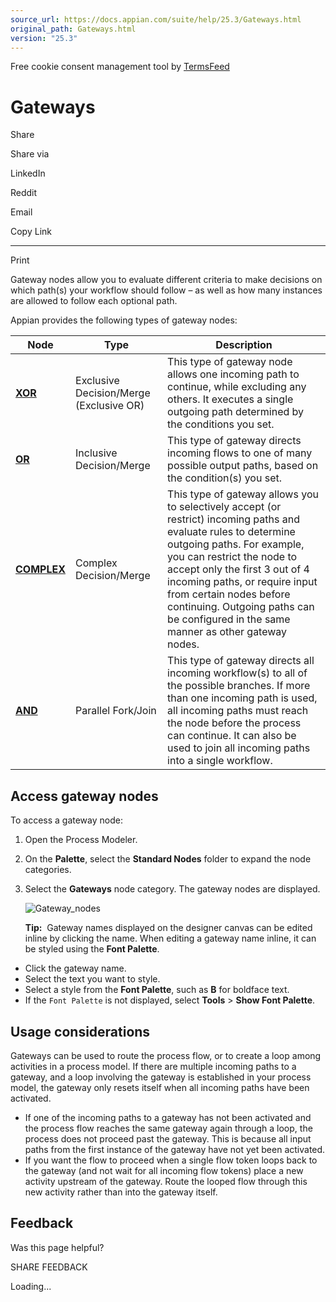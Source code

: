 ```yaml
---
source_url: https://docs.appian.com/suite/help/25.3/Gateways.html
original_path: Gateways.html
version: "25.3"
---
```


Free cookie consent management tool by [TermsFeed](https://www.termsfeed.com/)

# Gateways

Share

Share via

LinkedIn

Reddit

Email

Copy Link

* * *

Print

Gateway nodes allow you to evaluate different criteria to make decisions on which path(s) your workflow should follow – as well as how many instances are allowed to follow each optional path.

Appian provides the following types of gateway nodes:

| Node | Type | Description |
| --- | --- | --- |
| **[XOR](XOR_Node.html)** | Exclusive Decision/Merge (Exclusive OR) | This type of gateway node allows one incoming path to continue, while excluding any others. It executes a single outgoing path determined by the conditions you set. |
| **[OR](OR_Gateway.html)** | Inclusive Decision/Merge | This type of gateway directs incoming flows to one of many possible output paths, based on the condition(s) you set. |
| **[COMPLEX](Complex_Gateway_Node.html)** | Complex Decision/Merge | This type of gateway allows you to selectively accept (or restrict) incoming paths and evaluate rules to determine outgoing paths. For example, you can restrict the node to accept only the first 3 out of 4 incoming paths, or require input from certain nodes before continuing. Outgoing paths can be configured in the same manner as other gateway nodes. |
| **[AND](AND_Node.html)** | Parallel Fork/Join | This type of gateway directs all incoming workflow(s) to all of the possible branches. If more than one incoming path is used, all incoming paths must reach the node before the process can continue. It can also be used to join all incoming paths into a single workflow. |

## Access gateway nodes

To access a gateway node:

1.  Open the Process Modeler.
2.  On the **Palette**, select the **Standard Nodes** folder to expand the node categories.
3.  Select the **Gateways** node category. The gateway nodes are displayed.

    ![Gateway_nodes](images/Gateway_nodes.png)

    **Tip:**  Gateway names displayed on the designer canvas can be edited inline by clicking the name. When editing a gateway name inline, it can be styled using the **Font Palette**.

-   Click the gateway name.
-   Select the text you want to style.
-   Select a style from the **Font Palette**, such as **B** for boldface text.
-   If the `Font Palette` is not displayed, select **Tools** > **Show Font Palette**.

## Usage considerations

Gateways can be used to route the process flow, or to create a loop among activities in a process model. If there are multiple incoming paths to a gateway, and a loop involving the gateway is established in your process model, the gateway only resets itself when all incoming paths have been activated.

-   If one of the incoming paths to a gateway has not been activated and the process flow reaches the same gateway again through a loop, the process does not proceed past the gateway. This is because all input paths from the first instance of the gateway have not yet been activated.
-   If you want the flow to proceed when a single flow token loops back to the gateway (and not wait for all incoming flow tokens) place a new activity upstream of the gateway. Route the looped flow through this new activity rather than into the gateway itself.

## Feedback

Was this page helpful?

SHARE FEEDBACK

Loading...